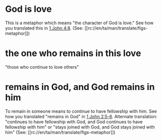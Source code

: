 # God is love

This is a metaphor which means "the character of God is love." See how you translated this in [1 John 4:8](../04/08.md). (See: [[rc://en/ta/man/translate/figs-metaphor]])

# the one who remains in this love

"those who continue to love others"

# remains in God, and God remains in him

To remain in someone means to continue to have fellowship with him. See how you translated "remains in God" in [1 John 2:5-6](../02/04.md). Alternate translation: "continues to have fellowship with God, and God continues to have fellowship with him" or "stays joined with God, and God stays joined with him" (See: [[rc://en/ta/man/translate/figs-metaphor]])

